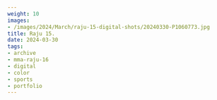 ```yaml
---
weight: 10
images:
- /images/2024/March/raju-15-digital-shots/20240330-P1060773.jpg
title: Raju 15.
date: 2024-03-30
tags:
- archive
- mma-raju-16
- digital
- color
- sports
- portfolio
---
```

